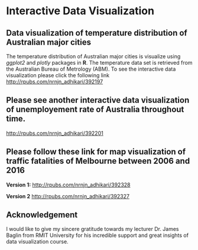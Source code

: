 # Interactive Data Visualization
## Data visualization of temperature distribution of Australian major cities 
The temperature distribution of Australian major cities is visualize using *ggplot2* and *plotly* packages in **R**. The temperature data set is retrieved from the Australian Bureau of Metrology (ABM). To see the interactive  data visualization please click the following link 
http://rpubs.com/nrnjn_adhikari/392197

## Please see another interactive data visualization of unemployement rate of Australia throughout time. 
http://rpubs.com/nrnjn_adhikari/392201

## Please follow these link for map visualization of traffic fatalities of Melbourne between 2006 and 2016

**Version 1:** 
http://rpubs.com/nrnjn_adhikari/392328

**Version 2**
http://rpubs.com/nrnjn_adhikari/392327

## Acknowledgement 
I would like to give my sincere gratitude towards my lecturer Dr. James Baglin from RMIT University for his incredible support and great insights of data visualization course. 

